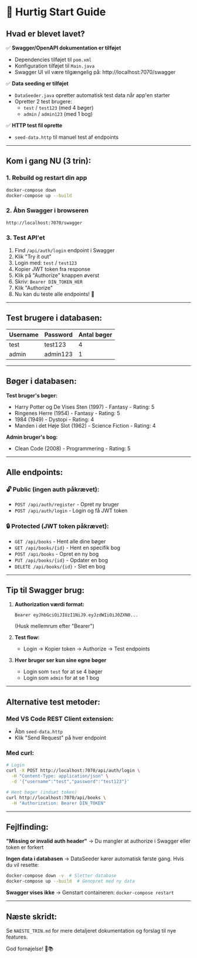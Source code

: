 # 🚀 Hurtig Start Guide

## Hvad er blevet lavet?

✅ **Swagger/OpenAPI dokumentation er tilføjet**
- Dependencies tilføjet til `pom.xml`
- Konfiguration tilføjet til `Main.java`
- Swagger UI vil være tilgængelig på: http://localhost:7070/swagger

✅ **Data seeding er tilføjet**
- `DataSeeder.java` opretter automatisk test data når app'en starter
- Opretter 2 test brugere:
  - `test` / `test123` (med 4 bøger)
  - `admin` / `admin123` (med 1 bog)

✅ **HTTP test fil oprette**
- `seed-data.http` til manuel test af endpoints

---

## Kom i gang NU (3 trin):

### 1. Rebuild og restart din app
```bash
docker-compose down
docker-compose up --build
```

### 2. Åbn Swagger i browseren
```
http://localhost:7070/swagger
```

### 3. Test API'et
1. Find `/api/auth/login` endpoint i Swagger
2. Klik "Try it out"
3. Login med: `test` / `test123`
4. Kopier JWT token fra response
5. Klik på "Authorize" knappen øverst
6. Skriv: `Bearer DIN_TOKEN_HER`
7. Klik "Authorize"
8. Nu kan du teste alle endpoints! 🎉

---

## Test brugere i databasen:

| Username | Password | Antal bøger |
|----------|----------|-------------|
| test     | test123  | 4           |
| admin    | admin123 | 1           |

---

## Bøger i databasen:

**Test bruger's bøger:**
- Harry Potter og De Vises Sten (1997) - Fantasy - Rating: 5
- Ringenes Herre (1954) - Fantasy - Rating: 5
- 1984 (1949) - Dystopi - Rating: 4
- Manden i det Høje Slot (1962) - Science Fiction - Rating: 4

**Admin bruger's bog:**
- Clean Code (2008) - Programmering - Rating: 5

---

## Alle endpoints:

### 🔓 Public (ingen auth påkrævet):
- `POST /api/auth/register` - Opret ny bruger
- `POST /api/auth/login` - Login og få JWT token

### 🔒 Protected (JWT token påkrævet):
- `GET /api/books` - Hent alle dine bøger
- `GET /api/books/{id}` - Hent en specifik bog
- `POST /api/books` - Opret en ny bog
- `PUT /api/books/{id}` - Opdater en bog
- `DELETE /api/books/{id}` - Slet en bog

---

## Tip til Swagger brug:

1. **Authorization værdi format:**
   ```
   Bearer eyJhbGciOiJIUzI1NiJ9.eyJzdWIiOiJ0ZXN0...
   ```
   (Husk mellemrum efter "Bearer")

2. **Test flow:**
   - Login → Kopier token → Authorize → Test endpoints

3. **Hver bruger ser kun sine egne bøger**
   - Login som `test` for at se 4 bøger
   - Login som `admin` for at se 1 bog

---

## Alternative test metoder:

### Med VS Code REST Client extension:
- Åbn `seed-data.http`
- Klik "Send Request" på hver endpoint

### Med curl:
```bash
# Login
curl -X POST http://localhost:7070/api/auth/login \
  -H "Content-Type: application/json" \
  -d '{"username":"test","password":"test123"}'

# Hent bøger (indsæt token)
curl http://localhost:7070/api/books \
  -H "Authorization: Bearer DIN_TOKEN"
```

---

## Fejlfinding:

**"Missing or invalid auth header"**
→ Du mangler at authorize i Swagger eller token er forkert

**Ingen data i databasen**
→ DataSeeder kører automatisk første gang. Hvis du vil resette:
```bash
docker-compose down -v  # Sletter database
docker-compose up --build  # Genopret med ny data
```

**Swagger vises ikke**
→ Genstart containeren: `docker-compose restart`

---

## Næste skridt:

Se `NAESTE_TRIN.md` for mere detaljeret dokumentation og forslag til nye features.

God fornøjelse! 🎉📚
